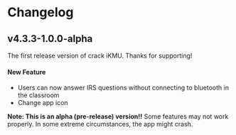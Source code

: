 # Changelog

## v4.3.3-1.0.0-alpha

The first release version of crack iKMU. Thanks for supporting!

#### New Feature

* Users can now answer IRS questions without connecting to bluetooth in the classroom
* Change app icon 

**Note: This is an alpha (pre-release) version!!** Some features may not work properly. In some extreme circumstances, the app might crash.
